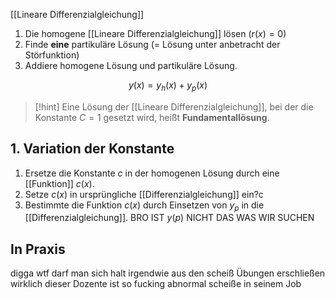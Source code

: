 [[Lineare Differenzialgleichung]]

1. Die homogene [[Lineare Differenzialgleichung]] lösen ($r(x) = 0$)
2. Finde **eine** partikuläre Lösung (= Lösung unter anbetracht der Störfunktion)
3. Addiere homogene Lösung und partikuläre Lösung.

$$y(x) = y_{h}(x) + y_{p}(x)$$

> [!hint] Eine Lösung der [[Lineare Differenzialgleichung]], bei der die Konstante $C = 1$ gesetzt wird, heißt **Fundamentallösung**.



## 1. Variation der Konstante
1. Ersetze die Konstante $c$ in der homogenen Lösung durch eine [[Funktion]] $c(x)$.
2. Setze $c(x)$ in ursprüngliche [[Differenzialgleichung]] ein?c
3. Bestimmte die Funktion $c(x)$ durch Einsetzen von $y_{p}$ in die [[Differenzialgleichung]]. BRO IST $y(p)$ NICHT DAS WAS WIR SUCHEN


## In Praxis
digga wtf darf man sich halt irgendwie aus den scheiß Übungen erschließen wirklich dieser Dozente ist so fucking abnormal scheiße in seinem Job